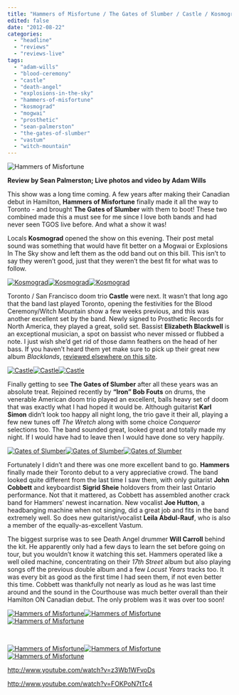 ```yaml
---
title: "Hammers of Misfortune / The Gates of Slumber / Castle / Kosmograd @ The Courthouse, Toronto ON, July 27, 2012"
edited: false
date: "2012-08-22"
categories:
  - "headline"
  - "reviews"
  - "reviews-live"
tags:
  - "adam-wills"
  - "blood-ceremony"
  - "castle"
  - "death-angel"
  - "explosions-in-the-sky"
  - "hammers-of-misfortune"
  - "kosmograd"
  - "mogwai"
  - "prosthetic"
  - "sean-palmerston"
  - "the-gates-of-slumber"
  - "vastum"
  - "witch-mountain"
---
```


![Hammers of Misfortune](http://www.hellbound.ca/wp-content/uploads/2012/08/IMG_4640-590x393.jpg "Hammers of Misfortune")

**Review by Sean Palmerston; Live photos and video by Adam Wills**

This show was a long time coming. A few years after making their Canadian debut in Hamilton, **Hammers of Misfortune** finally made it all the way to Toronto - and brought **The Gates of Slumber** with them to boot! These two combined made this a must see for me since I love both bands and had never seen TGOS live before. And what a show it was!

Locals **Kosmograd** opened the show on this evening. Their post metal sound was something that would have fit better on a Mogwai or Explosions In The Sky show and left them as the odd band out on this bill. This isn’t to say they weren’t good, just that they weren’t the best fit for what was to follow.

[![Kosmograd](http://www.hellbound.ca/wp-content/uploads/2012/08/IMG_4526-182x182.jpg "Kosmograd")](http://www.hellbound.ca/wp-content/uploads/2012/08/IMG_4526.jpg)[![Kosmograd](http://www.hellbound.ca/wp-content/uploads/2012/08/IMG_4531-182x182.jpg "Kosmograd")](http://www.hellbound.ca/wp-content/uploads/2012/08/IMG_4531.jpg)[![Kosmograd](http://www.hellbound.ca/wp-content/uploads/2012/08/IMG_4556-182x182.jpg "Kosmograd")](http://www.hellbound.ca/wp-content/uploads/2012/08/IMG_4556.jpg)

Toronto / San Francisco doom trio **Castle** were next. It wasn’t that long ago that the band last played Toronto, opening the festivities for the Blood Ceremony/Witch Mountain show a few weeks previous, and this was another excellent set by the band. Newly signed to Prosthetic Records for North America, they played a great, solid set. Bassist **Elizabeth Blackwell** is an exceptional musician, a spot on bassist who never missed or flubbed a note. I just wish she’d get rid of those damn feathers on the head of her bass. If you haven’t heard them yet make sure to pick up their great new album _Blacklands_, [reviewed elsewhere on this site](http://www.hellbound.ca/2012/05/castle-blacklands/).

[![Castle](http://www.hellbound.ca/wp-content/uploads/2012/08/IMG_4559-182x182.jpg "Castle")](http://www.hellbound.ca/wp-content/uploads/2012/08/IMG_4559.jpg)[![Castle](http://www.hellbound.ca/wp-content/uploads/2012/08/IMG_4580-182x182.jpg "Castle")](http://www.hellbound.ca/wp-content/uploads/2012/08/IMG_4580.jpg)[![Castle](http://www.hellbound.ca/wp-content/uploads/2012/08/IMG_4585-182x182.jpg "Castle")](http://www.hellbound.ca/wp-content/uploads/2012/08/IMG_4585.jpg)

Finally getting to see **The Gates of Slumber** after all these years was an absolute treat. Rejoined recently by **“Iron” Bob Fouts** on drums, the venerable American doom trio played an excellent, balls heavy set of doom that was exactly what I had hoped it would be. Although guitarist **Karl Simon** didn’t look too happy all night long, the trio gave it their all, playing a few new tunes off _The Wretch_ along with some choice _Conqueror_ selections too. The band sounded great, looked great and totally made my night. If I would have had to leave then I would have done so very happily.

[![Gates of Slumber](http://www.hellbound.ca/wp-content/uploads/2012/08/IMG_4606-182x182.jpg "Gates of Slumber")](http://www.hellbound.ca/wp-content/uploads/2012/08/IMG_4606.jpg)[![Gates of Slumber](http://www.hellbound.ca/wp-content/uploads/2012/08/IMG_4614-182x182.jpg "Gates of Slumber")](http://www.hellbound.ca/wp-content/uploads/2012/08/IMG_4614.jpg)[![Gates of Slumber](http://www.hellbound.ca/wp-content/uploads/2012/08/IMG_4621-182x182.jpg "Gates of Slumber")](http://www.hellbound.ca/wp-content/uploads/2012/08/IMG_4621.jpg)

Fortunately I didn’t and there was one more excellent band to go. **Hammers** finally made their Toronto debut to a very appreciative crowd. The band looked quite different from the last time I saw them, with only guitarist **John Cobbett** and keyboardist **Sigrid Sheie** holdovers from their last Ontario performance. Not that it mattered, as Cobbett has assembled another crack band for Hammers’ newest incarnation. New vocalist **Joe Hutton**, a headbanging machine when not singing, did a great job and fits in the band extremely well. So does new guitarist/vocalist **Leila Abdul-Rauf**, who is also a member of the equally-as-excellent Vastum.

The biggest surprise was to see Death Angel drummer **Will Carroll** behind the kit. He apparently only had a few days to learn the set before going on tour, but you wouldn’t know it watching this set. Hammers operated like a well oiled machine, concentrating on their _17th Street_ album but also playing songs off the previous double album and a few _Locust Years_ tracks too. It was every bit as good as the first time I had seen them, if not even better this time. Cobbett was thankfully not nearly as loud as he was last time around and the sound in the Courthouse was much better overall than their Hamilton ON Canadian debut. The only problem was it was over too soon!

[![Hammers of Misfortune](http://www.hellbound.ca/wp-content/uploads/2012/08/IMG_4651-182x182.jpg "Hammers of Misfortune")](http://www.hellbound.ca/wp-content/uploads/2012/08/IMG_4651.jpg)[![Hammers of Misfortune](http://www.hellbound.ca/wp-content/uploads/2012/08/IMG_4633-182x182.jpg "Hammers of Misfortune")](http://www.hellbound.ca/wp-content/uploads/2012/08/IMG_4633.jpg)[![Hammers of Misfortune](http://www.hellbound.ca/wp-content/uploads/2012/08/IMG_4686-182x182.jpg "Hammers of Misfortune")](http://www.hellbound.ca/wp-content/uploads/2012/08/IMG_4686.jpg)

 

[![Hammers of Misfortune](http://www.hellbound.ca/wp-content/uploads/2012/08/IMG_4637-182x182.jpg "Hammers of Misfortune")](http://www.hellbound.ca/wp-content/uploads/2012/08/IMG_4637.jpg)[![Hammers of Misfortune](http://www.hellbound.ca/wp-content/uploads/2012/08/IMG_4675-182x182.jpg "Hammers of Misfortune")](http://www.hellbound.ca/wp-content/uploads/2012/08/IMG_4675.jpg)[![Hammers of Misfortune](http://www.hellbound.ca/wp-content/uploads/2012/08/IMG_4661-182x182.jpg "Hammers of Misfortune")](http://www.hellbound.ca/wp-content/uploads/2012/08/IMG_4661.jpg)

http://www.youtube.com/watch?v=z3Wb1WFvoDs

http://www.youtube.com/watch?v=FOKPoN7tTc4
